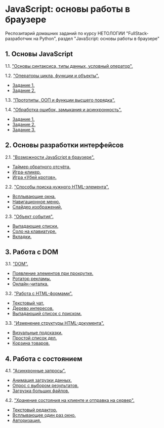 # JavaScript: основы работы в браузере

Респозитарий домашних заданий по курсу НЕТОЛОГИИ "FullStack-разработчик на Python", раздел "JavaScript: основы работы в браузере"

## 1. Основы JavaScript

1.1. ["Основы синтаксиса, типы данных, условный оператор".](Chapter_1/Task_1/index.html "Задание 1.1")

1.2. ["Операторы цикла, функции и объекты".](Chapter_1/Task_2 "Задание 1.2")

* [Задание 1.](Chapter_1/Task_2/task_1.js "Задание 1.2.1")
* [Задание 2.](Chapter_1/Task_2/task_2.js "Задание 1.2.2")

1.3. ["Прототипы, ООП и функции высшего порядка".](Chapter_1/Task_3/task_1.js "Задание 1.3")

1.4. ["Обработка ошибок, замыкания и асинхронность".](Chapter_1/Task_4 "Задание 1.4")

* [Задание 1.](Chapter_1/Task_4/task_1.js "Задание 1.4.1")
* [Задание 2.](Chapter_1/Task_4/task_2.js "Задание 1.4.2")
* [Задание 3.](Chapter_1/Task_4/task_3.js "Задание 1.4.3")

## 2. Основы разработки интерфейсов

2.1. ["Возможности JavaScript в браузере".](Chapter_2/Task_1/README.md "Задание 2.1")

* [Таймер обратного отсчёта.](Chapter_2/Task_1/countdown/task.html "Задание 2.1.1")
* [Игра-кликер.](Chapter_2/Task_1/cookie-clicker/task.html "Задание 2.1.2")
* [Игра «Убей кротов».](Chapter_2/Task_1/mole-game/task.html "Задание 2.1.3")

2.2. ["Способы поиска нужного HTML-элемента".](Chapter_2/Task_2/README.md "Задание 2.2")

* [Всплывающие окна.](Chapter_2/Task_2/popups/task.html "Задание 2.2.1")
* [Навигационное меню.](Chapter_2/Task_2/menu/task.html "Задание 2.2.2")
* [Слайдер изображений.](Chapter_2/Task_2/slider/task.html "Задание 2.2.3")

2.3. ["Объект события".](Chapter_2/Task_3/README.md "Задание 2.3")

* [Выпадающие списки.](Chapter_2/Task_3/dropdown/task.html "Задание 2.3.1")
* [Соло на клавиатуре.](Chapter_2/Task_3/keysolo/task.html "Задание 2.3.2")
* [Вкладки.](Chapter_2/Task_3/tabs/task.html "Задание 2.3.3")

## 3. Работа с DOM

3.1. ["DOM".](Chapter_3/Task_1/README.md "Задание 3.1")

* [Появление элементов при прокрутке.](Chapter_3/Task_1/reveal/task.html "Задание 3.1.1")
* [Ротатор рекламы.](Chapter_3/Task_1/ads/task.html "Задание 3.1.2")
* [Онлайн-читалка.](Chapter_3/Task_1/book-reader/task.html "Задание 3.1.3")

3.2. ["Работа с HTML-формами".](Chapter_3/Task_2/README.md "Задание 3.2")

* [Текстовый чат.](Chapter_3/Task_2/chat/task.html "Задание 3.2.1")
* [Дерево интересов.](Chapter_3/Task_2/interests/task.html "Задание 3.2.2")
* [Выпадающий список с поиском.](Chapter_3/Task_2/autocomplete/task.html "Задание 3.2.3")

3.3. ["Изменение структуры HTML-документа".](Chapter_3/Task_3/README.md "Задание 3.3")

* [Визуальные подсказки.](Chapter_3/Task_3/tooltip/task.html "Задание 3.3.1")
* [Простой список дел.](Chapter_3/Task_3/todo/task.html "Задание 3.3.2")
* [Корзина товаров.](Chapter_3/Task_3/cart/task.html "Задание 3.3.3")

## 4. Работа с состоянием

4.1. ["Асинхронные запросы".](Chapter_4/Task_1/README.md "Задание 4.1")

* [Анимация загрузки данных.](Chapter_4/Task_1/preloader/task.html "Задание 4.1.1")
* [Опрос с выбором результатов.](Chapter_4/Task_1/poll/task.html "Задание 4.1.2")
* [Загрузка больших файлов.](Chapter_4/Task_1/progressbar/task.html "Задание 4.1.3")

4.2. ["Хранение состояния на клиенте и отправка на сервер".](Chapter_4/Task_2/README.md "Задание 4.2")

* [Текстовый редактор.](Chapter_4/Task_2/text-editor/task.html "Задание 4.2.1")
* [Всплывающее один раз окно.](Chapter_4/Task_2/popup/task.html "Задание 4.2.2")
* [Авторизация.](Chapter_4/Task_2/auth/task.html "Задание 4.2.3")
